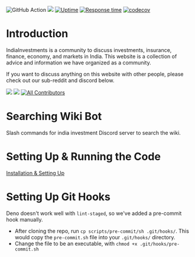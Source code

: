 ![GitHub Action](https://github.com/indiainvestments/slash_commands/actions/workflows/deno-lint-tests.yml/badge.svg)
[![](https://img.shields.io/github/license/indiainvestments/slash_commands)](https://github.com/indiainvestments/slash_commands/blob/main/LICENSE)
[![Uptime](https://img.shields.io/endpoint?url=https%3A%2F%2Fraw.githubusercontent.com%2Findiainvestments%2Fuptimes%2Fmaster%2Fapi%2Fwiki-search-bot-endpoint%2Fuptime.json)](https://indiainvestments.github.io/uptimes/)
[![Response time](https://img.shields.io/endpoint?url=https%3A%2F%2Fraw.githubusercontent.com%2Findiainvestments%2Fuptimes%2Fmaster%2Fapi%2Fwiki-search-bot-endpoint%2Fresponse-time.json)](https://indiainvestments.github.io/uptimes/)
[![codecov](https://codecov.io/gh/indiainvestments/slash_commands/branch/main/graph/badge.svg?token=TA7PR1EOUI)](https://codecov.io/gh/indiainvestments/slash_commands)


# Introduction

IndiaInvestments is a community to discuss investments, insurance, finance,
economy, and markets in India. This website is a collection of advice and
information we have organized as a community.

If you want to discuss anything on this website with other people, please check
out our sub-reddit and discord below.

[![](https://img.shields.io/reddit/subreddit-subscribers/indiainvestments?style=social)](https://reddit.com/r/indiainvestments)
[![](https://img.shields.io/discord/546638391127572500)](https://discord.gg/hqBNg4u)
[![All Contributors](https://img.shields.io/badge/all_contributors-20-orange.svg?style=flat-square)](https://github.com/indiainvestments/content#contributors-)

# Searching Wiki Bot

Slash commands for india investment Discord server to search the wiki.

# Setting Up & Running the Code

[Installation & Setting Up](https://github.com/indiainvestments/slash_commands/wiki/Installation-&-Setting-Up)

# Setting Up Git Hooks

Deno doesn't work well with `lint-staged`, so we've added a pre-commit hook
manually.

- After cloning the repo, run `cp scripts/pre-commit/sh .git/hooks/`. This would
  copy the `pre-commit.sh` file into your `.git/hooks/` directory.
- Change the file to be an executable, with `chmod +x .git/hooks/pre-commit.sh`
